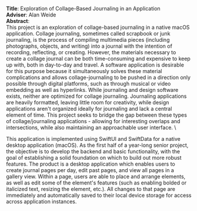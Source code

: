 **Title**: Exploration of Collage-Based Journaling in an Application\
**Adviser**: Alan Weide\
**Abstract**:\
This project is an exploration of collage-based journaling in a native macOS application. Collage journaling, sometimes called scrapbook or junk journaling, is the process of compiling multimedia pieces (including photographs, objects, and writing) into a journal with the intention of recording, reflecting, or creating. However, the materials necessary to create a collage journal can be both time-consuming and expensive to keep up with, both in day-to-day and travel. A software application is desirable for this purpose because it simultaneously solves these material complications and allows collage-journaling to be pushed in a direction only possible through digital platforms, such as through musical or video embedding as well as hyperlinks. While journaling and design software exists, neither are optimized for collage journaling. Journaling applications are heavily formatted, leaving little room for creativity, while design applications aren't organized ideally for journaling and lack a central element of time. This project seeks to bridge the gap between these types of collage/journaling applications - allowing for interesting overlaps and intersections, while also maintaining an approachable user interface. \

This application is implemented using SwiftUI and SwiftData for a native desktop application (macOS). As the first half of a year-long senior project, the objective is to develop the backend and basic functionality, with the goal of establishing a solid foundation on which to build out more robust features. The product is a desktop application which enables users to create journal pages per day, edit past pages, and view all pages in a gallery view. Within a page, users are able to place and arrange elements, as well as edit some of the element's features (such as enabling bolded or italicized text, resizing the element, etc.). All changes to that page are immediately and automatically saved to their local device storage for access across application instances.

